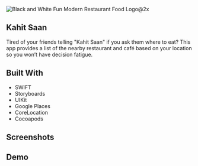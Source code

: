 

![Black and White Fun Modern Restaurant Food Logo@2x](https://github.com/jarvizconde1/Kahit-Saan/assets/102355807/c0bb7be0-9d32-47d1-9ec9-bf630e9e0618)



## Kahit Saan
                                 
Tired of your friends telling "Kahit Saan" if you ask them where to eat?  This app provides a list of the nearby restaurant and café based on your location so you won’t have decision fatigue.

## Built With

* SWIFT
* Storyboards
* UIKit 
* Google Places
* CoreLocation 
* Cocoapods



## Screenshots

## Demo
